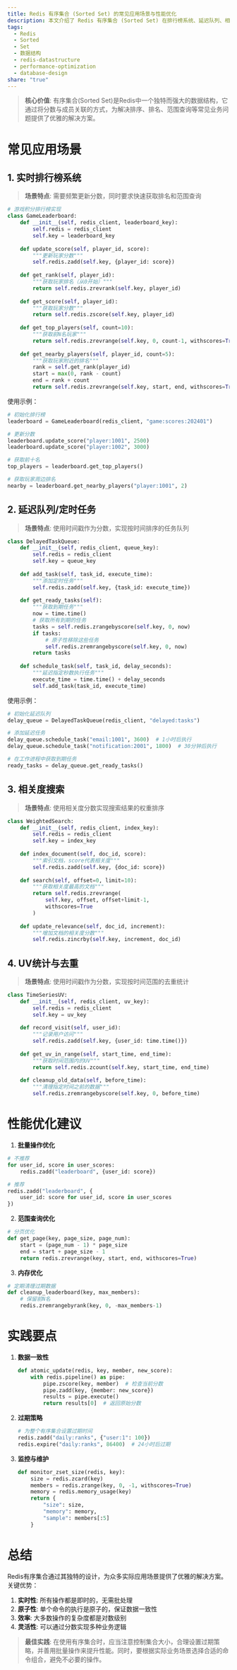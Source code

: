 ```yaml
---
title: Redis 有序集合 (Sorted Set) 的常见应用场景与性能优化
description: 本文介绍了 Redis 有序集合 (Sorted Set) 在排行榜系统、延迟队列、相关度搜索和 UV 统计等场景下的应用，并提供了一些性能优化建议。
tags:
  - Redis
  - Sorted
  - Set
  - 数据结构
  - redis-datastructure
  - performance-optimization
  - database-design
share: "true"
---
```


> **核心价值**: 有序集合(Sorted Set)是Redis中一个独特而强大的数据结构，它通过将分数与成员关联的方式，为解决排序、排名、范围查询等常见业务问题提供了优雅的解决方案。

# 常见应用场景

## 1. 实时排行榜系统

> **场景特点**: 需要频繁更新分数，同时要求快速获取排名和范围查询

```python
# 游戏积分排行榜实现
class GameLeaderboard:
    def __init__(self, redis_client, leaderboard_key):
        self.redis = redis_client
        self.key = leaderboard_key
    
    def update_score(self, player_id, score):
        """更新玩家分数"""
        self.redis.zadd(self.key, {player_id: score})
    
    def get_rank(self, player_id):
        """获取玩家排名（从0开始）"""
        return self.redis.zrevrank(self.key, player_id)
    
    def get_score(self, player_id):
        """获取玩家分数"""
        return self.redis.zscore(self.key, player_id)
    
    def get_top_players(self, count=10):
        """获取前N名玩家"""
        return self.redis.zrevrange(self.key, 0, count-1, withscores=True)
    
    def get_nearby_players(self, player_id, count=5):
        """获取玩家附近的排名"""
        rank = self.get_rank(player_id)
        start = max(0, rank - count)
        end = rank + count
        return self.redis.zrevrange(self.key, start, end, withscores=True)
```

使用示例：
```python
# 初始化排行榜
leaderboard = GameLeaderboard(redis_client, "game:scores:202401")

# 更新分数
leaderboard.update_score("player:1001", 2500)
leaderboard.update_score("player:1002", 3000)

# 获取前十名
top_players = leaderboard.get_top_players()

# 获取玩家周边排名
nearby = leaderboard.get_nearby_players("player:1001", 2)
```

## 2. 延迟队列/定时任务

> **场景特点**: 使用时间戳作为分数，实现按时间排序的任务队列

```python
class DelayedTaskQueue:
    def __init__(self, redis_client, queue_key):
        self.redis = redis_client
        self.key = queue_key
    
    def add_task(self, task_id, execute_time):
        """添加定时任务"""
        self.redis.zadd(self.key, {task_id: execute_time})
    
    def get_ready_tasks(self):
        """获取到期任务"""
        now = time.time()
        # 获取所有到期的任务
        tasks = self.redis.zrangebyscore(self.key, 0, now)
        if tasks:
            # 原子性移除这些任务
            self.redis.zremrangebyscore(self.key, 0, now)
        return tasks
    
    def schedule_task(self, task_id, delay_seconds):
        """延迟指定秒数执行任务"""
        execute_time = time.time() + delay_seconds
        self.add_task(task_id, execute_time)
```

使用示例：
```python
# 初始化延迟队列
delay_queue = DelayedTaskQueue(redis_client, "delayed:tasks")

# 添加延迟任务
delay_queue.schedule_task("email:1001", 3600)  # 1小时后执行
delay_queue.schedule_task("notification:2001", 1800)  # 30分钟后执行

# 在工作进程中获取到期任务
ready_tasks = delay_queue.get_ready_tasks()
```

## 3. 相关度搜索

> **场景特点**: 使用相关度分数实现搜索结果的权重排序

```python
class WeightedSearch:
    def __init__(self, redis_client, index_key):
        self.redis = redis_client
        self.key = index_key
    
    def index_document(self, doc_id, score):
        """索引文档，score代表相关度"""
        self.redis.zadd(self.key, {doc_id: score})
    
    def search(self, offset=0, limit=10):
        """获取相关度最高的文档"""
        return self.redis.zrevrange(
            self.key, offset, offset+limit-1, 
            withscores=True
        )
    
    def update_relevance(self, doc_id, increment):
        """增加文档的相关度分数"""
        self.redis.zincrby(self.key, increment, doc_id)
```

## 4. UV统计与去重

> **场景特点**: 使用时间戳作为分数，实现按时间范围的去重统计

```python
class TimeSeriesUV:
    def __init__(self, redis_client, uv_key):
        self.redis = redis_client
        self.key = uv_key
    
    def record_visit(self, user_id):
        """记录用户访问"""
        self.redis.zadd(self.key, {user_id: time.time()})
    
    def get_uv_in_range(self, start_time, end_time):
        """获取时间范围内的UV"""
        return self.redis.zcount(self.key, start_time, end_time)
    
    def cleanup_old_data(self, before_time):
        """清理指定时间之前的数据"""
        self.redis.zremrangebyscore(self.key, 0, before_time)
```

# 性能优化建议

1. **批量操作优化**
```python
# 不推荐
for user_id, score in user_scores:
    redis.zadd("leaderboard", {user_id: score})

# 推荐
redis.zadd("leaderboard", {
    user_id: score for user_id, score in user_scores
})
```

2. **范围查询优化**
```python
# 分页优化
def get_page(key, page_size, page_num):
    start = (page_num - 1) * page_size
    end = start + page_size - 1
    return redis.zrevrange(key, start, end, withscores=True)
```

3. **内存优化**
```python
# 定期清理过期数据
def cleanup_leaderboard(key, max_members):
    # 保留前N名
    redis.zremrangebyrank(key, 0, -max_members-1)
```

# 实践要点

1. **数据一致性**
   ```python
   def atomic_update(redis, key, member, new_score):
       with redis.pipeline() as pipe:
           pipe.zscore(key, member)  # 检查当前分数
           pipe.zadd(key, {member: new_score})
           results = pipe.execute()
           return results[0]  # 返回原始分数
   ```

2. **过期策略**
   ```python
   # 为整个有序集合设置过期时间
   redis.zadd("daily:ranks", {"user:1": 100})
   redis.expire("daily:ranks", 86400)  # 24小时后过期
   ```

3. **监控与维护**
   ```python
   def monitor_zset_size(redis, key):
       size = redis.zcard(key)
       members = redis.zrange(key, 0, -1, withscores=True)
       memory = redis.memory_usage(key)
       return {
           "size": size,
           "memory": memory,
           "sample": members[:5]
       }
   ```

# 总结

Redis有序集合通过其独特的设计，为众多实际应用场景提供了优雅的解决方案。关键优势：

1. **实时性**: 所有操作都是即时的，无需批处理
2. **原子性**: 单个命令的执行是原子的，保证数据一致性
3. **效率**: 大多数操作的复杂度都是对数级别
4. **灵活性**: 可以通过分数实现多种业务逻辑

> **最佳实践**: 在使用有序集合时，应当注意控制集合大小，合理设置过期策略，并善用批量操作来提升性能。同时，要根据实际业务场景选择合适的命令组合，避免不必要的操作。